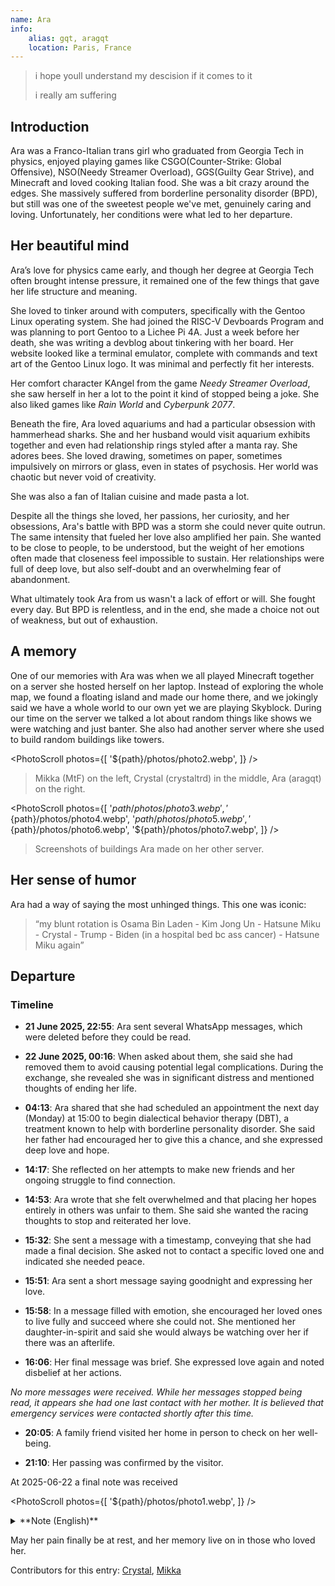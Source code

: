```yaml
---
name: Ara
info:
    alias: gqt, aragqt
    location: Paris, France
---
```


<!-- (Original Language: Engish) -->

> i hope youll understand my descision if it comes to it
> 
> i really am suffering

## Introduction

Ara was a Franco-Italian trans girl who graduated from Georgia Tech in physics, enjoyed playing games like CSGO(Counter-Strike: Global Offensive), NSO(Needy Streamer Overload), GGS(Guilty Gear Strive), and Minecraft and loved cooking Italian food. She was a bit crazy around the edges. She massively suffered from borderline personality disorder (BPD), but still was one of the sweetest people we've met, genuinely caring and loving. Unfortunately, her conditions were what led to her departure.

## Her beautiful mind

Ara’s love for physics came early, and though her degree at Georgia Tech often brought intense pressure, it remained one of the few things that gave her life structure and meaning.

She loved to tinker around with computers, specifically with the Gentoo Linux operating system. She had joined the RISC-V Devboards Program and was planning to port Gentoo to a Lichee Pi 4A. Just a week before her death, she was writing a devblog about tinkering with her board. Her website looked like a terminal emulator, complete with commands and text art of the Gentoo Linux logo. It was minimal and perfectly fit her interests.

Her comfort character KAngel from the game *Needy Streamer Overload*, she saw herself in her a lot to the point it kind of stopped being a joke. She also liked games like *Rain World* and *Cyberpunk 2077*.

Beneath the fire, Ara loved aquariums and had a particular obsession with hammerhead sharks. She and her husband would visit aquarium exhibits together and even had relationship rings styled after a manta ray. She adores bees. She loved drawing, sometimes on paper, sometimes impulsively on mirrors or glass, even in states of psychosis. Her world was chaotic but never void of creativity.

She was also a fan of Italian cuisine and made pasta a lot.

Despite all the things she loved, her passions, her curiosity, and her obsessions, Ara's battle with BPD was a storm she could never quite outrun. The same intensity that fueled her love also amplified her pain. She wanted to be close to people, to be understood, but the weight of her emotions often made that closeness feel impossible to sustain. Her relationships were full of deep love, but also self-doubt and an overwhelming fear of abandonment.

What ultimately took Ara from us wasn't a lack of effort or will. She fought every day. But BPD is relentless, and in the end, she made a choice not out of weakness, but out of exhaustion.

## A memory

One of our memories with Ara was when we all played Minecraft together on a server she hosted herself on her laptop. Instead of exploring the whole map, we found a floating island and made our home there, and we jokingly said we have a whole world to our own yet we are playing Skyblock. During our time on the server we talked a lot about random things like shows we were watching and just banter. She also had another server where she used to build random buildings like towers.

<PhotoScroll photos={[
    '${path}/photos/photo2.webp',
]} />

> Mikka (MtF) on the left, Crystal (crystaltrd) in the middle, Ara (aragqt) on the right.

<PhotoScroll photos={[
    '${path}/photos/photo3.webp',
    '${path}/photos/photo4.webp',
    '${path}/photos/photo5.webp',
    '${path}/photos/photo6.webp',
    '${path}/photos/photo7.webp',
]} />

> Screenshots of buildings Ara made on her other server.

## Her sense of humor

Ara had a way of saying the most unhinged things. This one was iconic:

> “my blunt rotation is Osama Bin Laden - Kim Jong Un - Hatsune Miku - Crystal - Trump - Biden (in a hospital bed bc ass cancer) - Hatsune Miku again”

## Departure

### Timeline

- **21 June 2025, 22:55**: Ara sent several WhatsApp messages, which were deleted before they could be read.

- **22 June 2025, 00:16**: When asked about them, she said she had removed them to avoid causing potential legal complications. During the exchange, she revealed she was in significant distress and mentioned thoughts of ending her life.

- **04:13**: Ara shared that she had scheduled an appointment the next day (Monday) at 15:00 to begin dialectical behavior therapy (DBT), a treatment known to help with borderline personality disorder. She said her father had encouraged her to give this a chance, and she expressed deep love and hope.

- **14:17**: She reflected on her attempts to make new friends and her ongoing struggle to find connection.

- **14:53**: Ara wrote that she felt overwhelmed and that placing her hopes entirely in others was unfair to them. She said she wanted the racing thoughts to stop and reiterated her love.

- **15:32**: She sent a message with a timestamp, conveying that she had made a final decision. She asked not to contact a specific loved one and indicated she needed peace.

- **15:51**: Ara sent a short message saying goodnight and expressing her love.

- **15:58**: In a message filled with emotion, she encouraged her loved ones to live fully and succeed where she could not. She mentioned her daughter-in-spirit and said she would always be watching over her if there was an afterlife.

- **16:06**: Her final message was brief. She expressed love again and noted disbelief at her actions.

*No more messages were received. While her messages stopped being read, it appears she had one last contact with her mother. It is believed that emergency services were contacted shortly after this time.*

- **20:05**: A family friend visited her home in person to check on her well-being.

- **21:10**: Her passing was confirmed by the visitor.

At 2025-06-22 a final note was received

<PhotoScroll photos={[
    '${path}/photos/photo1.webp',
]} />

<details>
<summary>**Note (English)**</summary>

> I don't give a fuck what you label me as
> 
> I just can't keep living like this
> 
> Literally can't. Thoughts racing through my head all the time, tried every med, no therapy has helped nor will help.
> 
> Hope you respect my decision. I've gotten my degree. It's all I ever wanted and I finally have it.
> 
> My brain is too fucking rotten to do anything further than that. I have peaked in a world that is very clearly going to shit.
> 
> Friends understandably distance themselves from me (and admit it), because it's just too much negativity and heavy shit all the time.
> 
> But that's besides the point.
> 
> It is nice for everything to finally be over, not stressing about anything, no more paranoia, no more stalking pieces of shit to worry about, no more needing to put effort into anything, no more need to feel like the fucking parasitic scum of the earth. Either that or I become a corporate wageslave.
> 
> It's clearer and clearer that humanity is evil by nature. Fuck, I could write entire books about it. But my star has faded and I just can't think clearly anymore. Yes, I've tried all possible meds over the years, and no, none of them helped. I'm just finishing something I started back in 2019.
> 
> Could spend the rest of my days making schizo art, or cutting myself just to feel real (BUT N0000000 YOU DON'T KNOW WHAT IT MEANS TO EXPERIENCE DEREALIZATION - fucking psychologist ive been seeing). At least my insides look real. Strange to try to get rid of my only coping mechanism just to replace it with nothing that just quite works.
> 
> This is becoming a schizobabble but goodbye to everyone I love. To my mom for supporting me all this way, to my dad for doing whatever he could to fight my literal mental demons (yes I literally hallucinated them), to my doctors trying to find any appropriate treatment for me, to all my friends at Georgia Tech for being there for me, to the professors who believed in me and gave me all the chances in the world, and most of all Jordan, my loving husband, and Crystal, my beautiful daughter-in-spirit, for having always been there for me.
> 
> Always. I'm sorry to disappoint all of you. But there really was no other way. Didn't wanna wait for some voodoo therapy to work or to be involuntarily committed again and lose control. So while I am still in control, I love you all. Thank you for everything.
> 
> Ara

</details>

May her pain finally be at rest, and her memory live on in those who loved her.

Contributors for this entry: [Crystal](https://github.com/Crystaltrd), [Mikka](https://github.com/cvyl)
